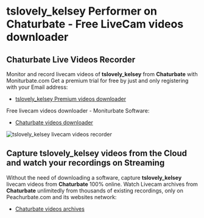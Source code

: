 # tslovely_kelsey Performer on Chaturbate - Free LiveCam videos downloader

## Chaturbate Live Videos Recorder

Monitor and record livecam videos of **tslovely_kelsey** from **Chaturbate** with Moniturbate.com
Get a premium trial for free by just and only registering with your Email address:
* [tslovely_kelsey Premium videos downloader](https://moniturbate.com/request-demo-licence-key.html)

Free livecam videos downloader - Moniturbate Software:
* [Chaturbate videos downloader](https://moniturbate.com/moniturbate-download-software.html)

![tslovely_kelsey livecam videos recorder](https://peachurnet.com/templates/moniturbate-software.png)


## Capture tslovely_kelsey videos from the Cloud and watch your recordings on Streaming

Without the need of downloading a software, capture **tslovely_kelsey** livecam videos from **Chaturbate** 100% online.
Watch Livecam archives from **Chaturbate** unlimitedly from thousands of existing recordings, only on Peachurbate.com and its websites network:
* [Chaturbate videos archives](https://peachurnet.com/)